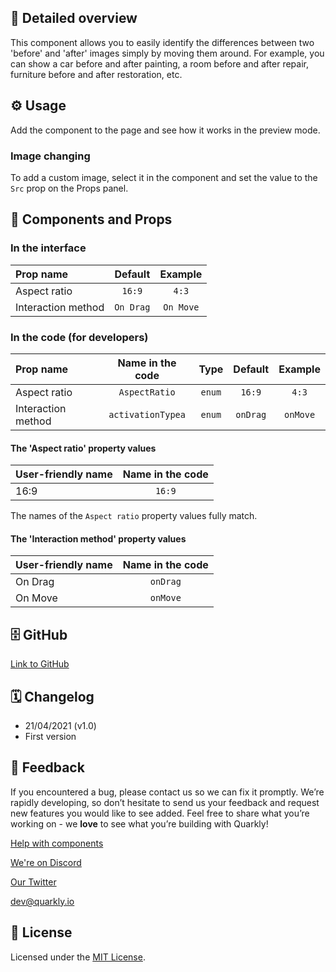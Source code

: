 ## 📖 Detailed overview

This component allows you to easily identify the differences between two 'before' and 'after' images simply by moving them around. For example, you can show a car before and after painting, a room before and after repair, furniture before and after restoration, etc.

## ⚙️ Usage

Add the component to the page and see how it works in the preview mode.

### Image changing

To add a custom image, select it in the component and set the value to the `Src` prop on the Props panel.

## 🧩 Components and Props

### In the interface

| Prop name          |  Default  |  Example  |
| :----------------- | :-------: | :-------: |
| Aspect ratio       |  `16:9`   |   `4:3`   |
| Interaction method | `On Drag` | `On Move` |

### In the code (for developers)

| Prop name          | Name in the code  |  Type  | Default  | Example  |
| :----------------- | :---------------: | :----: | :------: | :------: |
| Aspect ratio       |   `AspectRatio`   | `enum` |  `16:9`  |  `4:3`   |
| Interaction method | `activationTypea` | `enum` | `onDrag` | `onMove` |

#### The 'Aspect ratio' property values

| User-friendly name | Name in the code |
| :----------------- | :--------------: |
| 16:9               |      `16:9`      |

The names of the `Aspect ratio` property values fully match.

#### The 'Interaction method' property values

| User-friendly name | Name in the code |
| :----------------- | :--------------: |
| On Drag            |     `onDrag`     |
| On Move            |     `onMove`     |

## 🗄 GitHub

[Link to GitHub](https://github.com/quarkly/community-kit/blob/master/src/BeforeAfterImage.js)

## 🗓 Changelog

-   21/04/2021 (v1.0)
-   First version

## 📮 Feedback

If you encountered a bug, please contact us so we can fix it promptly. We’re rapidly developing, so don’t hesitate to send us your feedback and request new features you would like to see added. Feel free to share what you’re working on - we **love** to see what you’re building with Quarkly!

[Help with components](https://community.quarkly.io/c/requests/11)

[We're on Discord](https://discord.gg/SuF9vCMJGW)

[Our Twitter](https://twitter.com/quarklyapp)

[dev@quarkly.io](mailto:dev@quarkly.io)

## 📝 License

Licensed under the [MIT License](https://raw.githubusercontent.com/quarkly/community-kit/master/LICENSE).
